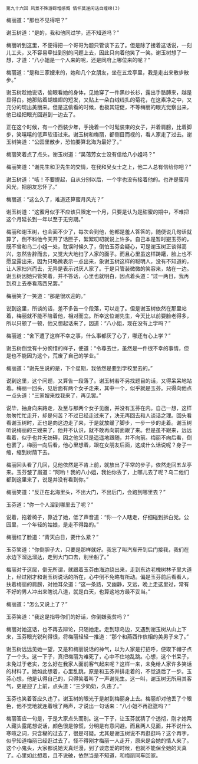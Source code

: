     第九十六回 风景不殊游踪增感慨 情怀莫逆闲话自缠绵(3) 

   梅丽道：“那也不见得吧？”

   谢玉树道：“是的，我和他同过学，还不知道吗？”

   梅丽听到这里，不便得把一个哥哥为题只管谈下去了。但是除了接着这话说，一刻儿工夫，又不容易牵扯到别的问题上去，因此只向着他笑了一笑。谢玉树想了一想，才道：“八小姐是一个人来的呢，还是同府上哪位来的呢？”

   梅丽道：“是和三家嫂来的，她和几个女朋友，坐在五龙亭里，我是走出来散步散步。”

   谢玉树趁她说话，偷眼看她的身体，见她穿了一件黑纱长衫，露出手胳膊来，越是显得白。她那贴着蝴蝶翅的短发，又贴上一朵白绒线扎的菊花，在这素净之中，又充分的现出美丽来。但是这偷看的时候，也极其短促，不等梅丽的眼光觉察出来，他已经把眼光回避到一边去了。

   正在这个时候，有一个西装少年，手挽着一个时髦装束的女子，并着肩膀，比着脚步，笑嘻嘻的低声软语过来。谢玉树和梅丽，都侧目而视的，看人家走了过去。谢玉树笑道：“公园里散步，恐怕要算北海为最好了。”

   梅丽笑着点了点头。谢玉树道：“吴蔼芳女士没有信给八小姐吗？”

   梅丽笑道：“谢先生和卫先生的交情，在我和吴女士之上，他二人总有信给你吧？”

   谢玉树道：“咳！不要提起，自从分别以后，一个字也没有接着他的。也许是蜜月风光，把朋友忘怀了。”

   梅丽道：“这么久了，难道还算蜜月风光？”

   谢玉树道：“这蜜月似乎不应该只限定一个月，只要是认为是甜蜜的期中，不难把这个月延长到一年以至于无穷期。”

   梅丽和谢玉树，也会面不少了，每次会到他，他都是羞人答答的，随便说几句话就算了，倒不料他今天开了话匣子，絮絮叨叨就说上许多。自己本是暂时避玉芬的，既不曾和乌二小姐一处，耽误时候久了，倒怕玉芬会疑心，可是谢玉树正谈得高兴，忽然告辞而去，又觉大大地扫了人家的面子。而且心里虽这样踌躇，脸上也不愿显露出来，因为只略微表示一点出来，象谢玉树这样的聪明人，没有不知道的，让人家扫兴而去，无异是表示讨厌人家了。于是只管装微微的笑容来，站在一边。谢玉树因她只管笑着，并不答话，心里也就明白，因点着头道：“过一两日，我再到府上去奉看燕西兄罢。”

   梅丽笑了一笑道：“那是很欢迎的。”

   说到这里，所谈的话，差不多告一个段落，可以走了。但是谢玉树依然在那里站着，梅丽就不能不陪着他，相对而立。所幸这位谢先生，今天比以前要脸老得多，所以只顿了一顿，他又想起话来了，因道：“八小姐，现在没有上学吗？”

   梅丽道：“舍下遭了这样不幸之事，什么事都灰了心了，哪还有心上学？”

   谢玉树倒觉有十分惋惜的样子，便道：“令尊去世，虽然是一件很不幸的事情，但是也不能因为这个，荒废了自己的学业。”

   梅丽道：“谢先生说的是，下个星期，我依然是要到学校里去的。”

   说到这里，这个问题，又算告一段落了。谢玉树若不另找题目的话，又得呆呆地站着。梅丽一回头，见后面有两个女子走来，其中一个，似乎就是玉芬。只得向他点一点头道：“三家嫂来找我来了，再见罢。”

   说毕，抽身向来路走，及至与那两个女子见面，并没有玉芬在内。自己一想，这样匆匆忙忙走开，却是何苦？不过已经走过来了，决无再回去和人谈话之理。回头看看谢玉树时，正也是向这边走了来，于是就放缓了脚步，一步一步的走着。谢玉树听说梅丽的三嫂来了，他并不认识，就不敢再向前面跟了来。但是虽不跟来，远远看着，似乎也并无妨碍，因之他又只是遥遥地跟随，并不向前。梅丽不向后看，倒也罢了，梅丽一向后看，他心里想着，跟在女朋友后面，这成什么话说呢？身子一缩，缩到树荫下去。

   梅丽回头看了几回，见他依然是不肯上前，就放出了平常的步子，依然走回五龙亭来。玉芬皱了眉道：“阿哟！我的八小姐，我怕你丢了，上哪儿去了呢？乌二他们都到这里来了，说是并没有看到你。”

   梅丽笑道：“反正在北海里头，不出大门，不出后门，会跑到哪里去？”

   玉芬道：“你一个人溜到哪里去了呢？”

   说着，拖着椅子，靠近了她，低了声音道：“你一个人瞎走，仔细碰到拆白党。公园里，一个年轻的姑娘，是走不得路的。”

   梅丽红了脸道：“青天白日，要什么紧？”

   玉芬笑道：“你倒胆子大，只要是那样就好。我忘了叫汽车开到后门接我，我们在水边下溜达溜达，走到大门口去，别坐船了。”

   梅丽对于这层，倒无所谓，就跟着玉芬由海边绕出来，走到东边老槐树林子里大道上，经过刚才和谢玉树说话的所在，心中倒不免略有所动。偏是玉芬前后看看人，扶着梅丽的肩膀，对她耳朵道：“这一条路，又幽静，又远，晚上走这里过，常有不好的男人冲出来瞎说八道，就是白天，也算这地方最不妥当。”

   梅丽道：“怎么又说上了？”

   玉芬笑道：“我这是指导你们的好话，你倒嫌我贫吗？”

   梅丽对她这话，也不再去辩论，只随她走。走到琼岛边，又遇到谢玉树从山上下来，玉芬眼光锐利得很，将梅丽轻轻一推道：“那个和燕西作傧相的美男子来了。”

   谢玉树远远见她一望，又是和梅丽说话的神气，以为人家是打招呼，便取下帽子点了一个头。这一下子，真把梅丽为难死了，心中不住地乱跳。心想，这个书呆子，未免过于老实，怎么好在我家人面前客气起来呢？这样一来，未免给人家许多笑话的材料了。她如此想着，心里乱跳，原是和玉芬并排走着的，不觉退后了一步。玉芬心想，他是认得自己的，只得笑着叫了一声谢先生。这一叫，谢玉树无所用其客气，更是迎了上前，点头道：“三少奶奶，久违了。”

   玉芬也笑着答应久违了。谢玉树的眼光于是射到梅丽身上去。梅丽却对他丢了个眼色，他不觉地就连着哦了两声，才说出一句话来：“八小姐不再逛逛吗？”

   梅丽答应一句是，于是大家点头而别。这一下子，让玉芬就猜了个透彻，刚才她两人藏头露尾想说话，颜色很是惊慌，分明是有意闪避。而且两人见面，并不说什么寒暄之词，只含糊的过去了，很是可疑。尤其是谢玉树说不再逛逛吗？这个再字，似乎知道梅丽已经逛过去了。怪不得刚才梅丽一人走开，原来是会她的情人来了。这个小鬼头，大家都说她天真烂漫，到了谈恋爱的时候，也就不能保全她的天真了。心里如此想着，且不说破，依然当是不知道，和梅丽同车回家。

